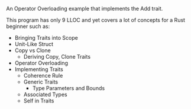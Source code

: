An Operator Overloading example that implements the Add trait.

This program has only 9 LLOC and yet covers a lot of concepts for a Rust beginner such as:

* Bringing Traits into Scope
* Unit-Like Struct
* Copy vs Clone
  * Deriving Copy, Clone Traits
* Operator Overloading
* Implementing Traits
  * Coherence Rule
  * Generic Traits
    * Type Parameters and Bounds
  * Associated Types
  * Self in Traits
